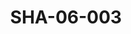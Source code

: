 ---
pid: SHA-06-003
title: SHA-06-003
language: en
original_label: 
rights: Sharhabil Ahmed
location_of_original: Sharhabil Ahmed
photographer_or_studio: 
scanned_from: photograph 9.5 by 14.3
_date: late 1970s
location: Khartoum, Sports Park
description: Shihab Sharhabil and school children
additional_notes: 
permission_display: 'yes'
on_server: 'no'
on_website: 'no'
permalink: /photopages/en/SHA-06-003.html
layout: photo-page
---